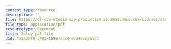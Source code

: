 ```yaml
---
content_type: resource
description: ''
file: https://ol-ocw-studio-app-production.s3.amazonaws.com/courses/sts-050-the-history-of-mit-spring-2011/f51a3af854821b9e2cc487a48c6761cb_RwDQWPhNZ8U.pdf
file_type: application/pdf
resourcetype: Document
title: 3play pdf file
uid: f51a3af8-5482-1b9e-2cc4-87a48c6761cb
---
```

